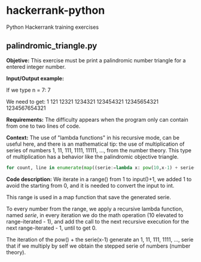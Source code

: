 # hackerrank-python
Python Hackerrank training exercises

## palindromic_triangle.py
**Objetive:** This exercise must be print a palindromic number triangle for a entered integer number. 

**Input/Output example:**

If we type n = 7:
 7

We need to get:
 1
 121
 12321
 1234321
 123454321
 12345654321
 1234567654321

**Requirements:**
The difficulty appears when the program only can  contain from one to two lines of code.

**Context:**
The use of "lambda functions" in his recursive mode, can be useful here, and there is an mathematical tip: the use of multiplication of series of numbers 1, 11, 111, 1111, 11111, ..., from the number theory. This type of multiplication has a behavior like the palindromic objective triangle.

```python
for count, line in enumerate(map((serie:=lambda x: pow(10,x-1) + serie(x-1) if x>1 else x),range(1,int(input())+1)),1): print (line*line)
```
**Code description:**
We iterate in a range() from 1 to input()+1, we added 1 to avoid the starting from 0, and it is needed to convert the input to int. 

This range is used in a map function that save the generated serie. 

To every number from the range, we apply a recursive lambda function, named *serie*, in every iteration we do the math operation (10 elevated to range-iterated - 1), and add the call to the next recursive execution for the next range-iterated - 1, until to get 0. 

The iteration of the pow() + the serie(x-1) generate an 1, 11, 111, 1111, ..., serie that if we multiply by self we obtain the stepped serie of numbers (number theory).



